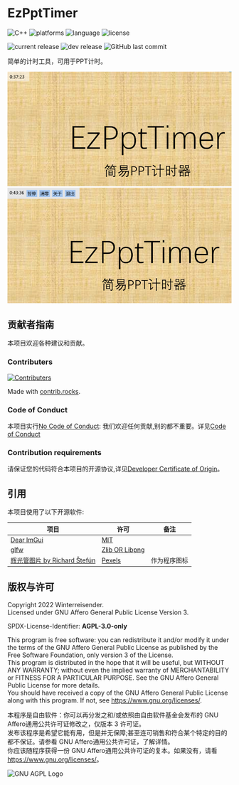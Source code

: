 # EzPptTimer

![C++](https://img.shields.io/badge/C%2B%2B-00599C?logo=cplusplus&logoColor=white)
![platforms](https://img.shields.io/badge/platform-windows-blue)
![language](https://img.shields.io/badge/languages-%E4%B8%AD%E6%96%87-red)
![license](https://img.shields.io/github/license/Winterreisender/EzPptTimer?color=663366)


![current release](https://img.shields.io/github/v/release/Winterreisender/EzPptTimer?label=current)
![dev release](https://img.shields.io/github/v/release/Winterreisender/EzPptTimer?label=dev&include_prereleases)
![GitHub last commit](https://img.shields.io/github/last-commit/Winterreisender/EzPptTimer)

简单的计时工具，可用于PPT计时。

![screenshot1](screenshot-1.png)
![screenshot1](screenshot-2.png)


## 贡献者指南

本项目欢迎各种建议和贡献。

### Contributers

[![Contributers](https://contrib.rocks/image?repo=Winterreisender/EzPptTimer)](https://github.com/Winterreisender/EzPptTimer/graphs/contributors)

Made with [contrib.rocks](https://contrib.rocks).

### Code of Conduct

本项目实行[No Code of Conduct](CODE_OF_CONDUCT.md): 我们欢迎任何贡献,别的都不重要。详见[Code of Conduct](CODE_OF_CONDUCT.md)


### Contribution requirements

请保证您的代码符合本项目的开源协议,详见[Developer Certificate of Origin](CODE_OF_CONDUCT.md)。

## 引用

本项目使用了以下开源软件:

| 项目                                        | 许可  | 备注 |
| ----------------------------------------- | --- | --- |
| [Dear ImGui](https://github.com/ocornut/imgui) | [MIT](https://mit-license.org/) | |
| [glfw](https://www.glfw.org/) | [Zlib OR Libpng](https://www.glfw.org/license) | |
| [辉光管图片 by Richard Štefún](https://www.pexels.com/photo/2024-alarm-clock-arduino-clock-1069690/) | [Pexels](https://www.pexels.com/license/) | 作为程序图标 |

<!--
同时本项目在开发过程中离不开以下软件的支持:

- Mingw-w64
- Msys2
- Clangd
- UPX
-->

## 版权与许可

Copyright 2022 Winterreisender.  
Licensed under GNU Affero General Public License Version 3.

SPDX-License-Identifier: **AGPL-3.0-only**

This program is free software: you can redistribute it and/or modify it under the terms of the GNU Affero General Public License as published by the Free Software Foundation, only version 3 of the License.  
This program is distributed in the hope that it will be useful, but WITHOUT ANY WARRANTY; without even the implied warranty of MERCHANTABILITY or FITNESS FOR A PARTICULAR PURPOSE. See the GNU Affero General Public License for more details.  
You should have received a copy of the GNU Affero General Public License along with this program. If not, see <https://www.gnu.org/licenses/>.

本程序是自由软件：你可以再分发之和/或依照由自由软件基金会发布的 GNU Affero通用公共许可证修改之，仅版本 3 许可证。  
发布该程序是希望它能有用，但是并无保障;甚至连可销售和符合某个特定的目的都不保证。请参看 GNU Affero通用公共许可证，了解详情。  
你应该随程序获得一份 GNU Affero通用公共许可证的复本。如果没有，请看 <https://www.gnu.org/licenses/>。

![GNU AGPL Logo](https://www.gnu.org/graphics/agplv3-155x51.png)
